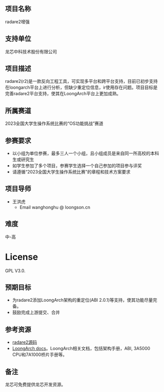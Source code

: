
## 项目名称

radare2增强

## 支持单位

龙芯中科技术股份有限公司

## 项目描述

radare2(r2)是一款反向工程工具，可实现多平台和跨平台支持，目前已初步支持在loongarch平台上进行分析，但缺少重定位信息，ir使用存在问题。项目目标是完善radare2平台支持，使其在LoongArch平台上更加成熟。

## 所属赛道

2023全国大学生操作系统比赛的“OS功能挑战”赛道

## 参赛要求

* 以小组为单位参赛，最多三人一个小组，且小组成员是来自同一所高校的本科生或研究生
* 如学生参加了多个项目，参赛学生选择一个自己参加的项目参与评奖
* 请遵循“2023全国大学生操作系统比赛”的章程和技术方案要求
## 项目导师

* 王洪虎
    - Email wanghonghu @ loongson.cn

## 难度

中-高

# License

GPL V3.0.

## 预期目标

* 为radare2添加LoongArch架构的重定位(ABI 2.0.1)等支持，使其功能尽量完备。
* 鼓励完成上游提交、合并

## 参考资源

* [radare2源码](https://github.com/radareorg/radare2.git)
* [LoongArch docs](https://github.com/loongson/LoongArch-Documentation)。LoongArch相关文档，包括架构手册，ABI, 3A5000 CPU和7A1000桥片手册等。

## 备注

龙芯可免费提供龙芯开发资源。
